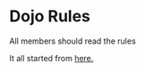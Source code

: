 Dojo Rules
==========

All members should read the rules

It all started from [here.](https://github.com/deadlyvipers)

